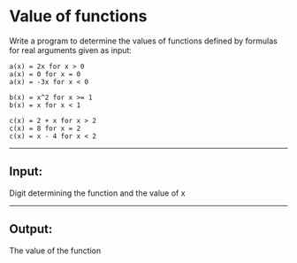 # Value of functions
Write a program to determine the values of functions defined by formulas for real arguments given as input:
```
a(x) = 2x for x > 0
a(x) = 0 for x = 0
a(x) = -3x for x < 0
```
```
b(x) = x^2 for x >= 1
b(x) = x for x < 1
```
```
c(x) = 2 + x for x > 2
c(x) = 8 for x = 2
c(x) = x - 4 for x < 2
```

-----

## Input:
Digit determining the function and the value of x

-----

## Output:
The value of the function
